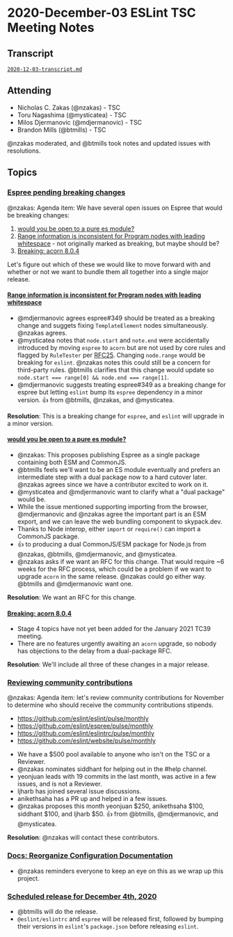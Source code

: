 # 2020-December-03 ESLint TSC Meeting Notes

## Transcript

[`2020-12-03-transcript.md`](2020-12-03-transcript.md)

## Attending

* Nicholas C. Zakas (@nzakas) - TSC
* Toru Nagashima (@mysticatea) - TSC
* Milos Djermanovic (@mdjermanovic) - TSC
* Brandon Mills (@btmills) - TSC

@nzakas moderated, and @btmills took notes and updated issues with resolutions.

## Topics

### [Espree pending breaking changes](https://github.com/eslint/tsc-meetings/issues/222#issuecomment-736763408)

@nzakas: Agenda item: We have several open issues on Espree that would be breaking changes:

1. [would you be open to a pure es module?](https://github.com/eslint/espree/issues/457)
2. [Range information is inconsistent for Program nodes with leading whitespace](https://github.com/eslint/espree/issues/349) - not originally marked as breaking, but maybe should be?
3. [Breaking: acorn 8.0.4](https://github.com/eslint/espree/pull/456)

Let's figure out which of these we would like to move forward with and whether or not we want to bundle them all together into a single major release.

#### [Range information is inconsistent for Program nodes with leading whitespace](https://github.com/eslint/espree/issues/349)

* @mdjermanovic agrees espree#349 should be treated as a breaking change and suggets fixing `TemplateElement` nodes simultaneously. @nzakas agrees.
* @mysticatea notes that `node.start` and `note.end` were accidentally introduced by moving `espree` to `acorn` but are not used by core rules and flagged by `RuleTester` per [RFC25](https://github.com/eslint/rfcs/tree/master/designs/2019-rule-tester-improvements#1-disallowing-nodestart-and-nodeend). Changing `node.range` would be breaking for `eslint`. @nzakas notes this could still be a concern for third-party rules. @btmills clarifies that this change would update so `node.start === range[0] && node.end === range[1]`.
* @mdjermanovic suggests treating espree#349 as a breaking change for espree but letting `eslint` bump its `espree` dependency in a minor version. :+1: from @btmills, @nzakas, and @mysticatea.

**Resolution**: This is a breaking change for `espree`, and `eslint` will upgrade in a minor version.

#### [would you be open to a pure es module?](https://github.com/eslint/espree/issues/457)

* @nzakas: This proposes publishing Espree as a single package containing both ESM and CommonJS.
* @btmills feels we'll want to be an ES module eventually and prefers an intermediate step with a dual package now to a hard cutover later. @nzakas agrees since we have a contributor excited to work on it.
* @mysticatea and @mdjermanovic want to clarify what a "dual package" would be.
* While the issue mentioned supporting importing from the browser, @mdjermanovic and @nzakas agree the important part is an ESM export, and we can leave the web bundling component to skypack.dev.
* Thanks to Node interop, either `import` or `require()` can import a CommonJS package.
* :+1: to producing a dual CommonJS/ESM package for Node.js from @nzakas, @btmills, @mdjermanovic, and @mysticatea.
* @nzakas asks if we want an RFC for this change. That would require ~6 weeks for the RFC process, which could be a problem if we want to upgrade `acorn` in the same release. @nzakas could go either way. @btmills and @mdjermanovic want one.

**Resolution**: We want an RFC for this change.

#### [Breaking: acorn 8.0.4](https://github.com/eslint/espree/pull/456)

* Stage 4 topics have not yet been added for the January 2021 TC39 meeting.
* There are no features urgently awaiting an `acorn` upgrade, so nobody has objections to the delay from a dual-package RFC.

**Resolution**: We'll include all three of these changes in a major release.

### [Reviewing community contributions](https://github.com/eslint/tsc-meetings/issues/222#issuecomment-736776275)

@nzakas: Agenda item: let's review community contributions for November to determine who should receive the community contributions stipends.

- https://github.com/eslint/eslint/pulse/monthly
- https://github.com/eslint/espree/pulse/monthly
- https://github.com/eslint/eslintrc/pulse/monthly
- https://github.com/eslint/website/pulse/monthly

* We have a $500 pool available to anyone who isn't on the TSC or a Reviewer.
* @nzakas nominates siddhant for helping out in the #help channel.
* yeonjuan leads with 19 commits in the last month, was active in a few issues, and is not a Reviewer.
* ljharb has joined several issue discussions.
* anikethsaha has a PR up and helped in a few issues.
* @nzakas proposes this month yeonjuan $250, anikethsaha $100, siddhant $100, and ljharb $50. :+1: from @btmills, @mdjermanovic, and @mysticatea.

**Resolution**: @nzakas will contact these contributors.

### [Docs: Reorganize Configuration Documentation](https://github.com/eslint/eslint/pull/13837)

* @nzakas reminders everyone to keep an eye on this as we wrap up this project.

### [Scheduled release for December 4th, 2020](https://github.com/eslint/eslint/issues/13878)

* @btmills will do the release.
* `@eslint/eslintrc` and `espree` will be released first, followed by bumping their versions in `eslint`'s `package.json` before releasing `eslint`.
